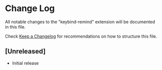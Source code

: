 # Change Log

All notable changes to the "keybind-remind" extension will be documented in this file.

Check [Keep a Changelog](http://keepachangelog.com/) for recommendations on how to structure this file.

## [Unreleased]

- Initial release